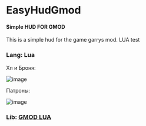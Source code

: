 # EasyHudGmod
#### Simple HUD FOR GMOD

This is a simple hud for the game garrys mod.
LUA test

 ### Lang: Lua

Хп и Броня:

![image](https://user-images.githubusercontent.com/93381859/179770557-33313112-3eec-45a7-888b-5d9153e179bf.png)

Патроны:

![image](https://user-images.githubusercontent.com/93381859/220571999-ca3d12c0-9138-471d-b09b-0b143dea54be.png)

### Lib: [GMOD LUA](https://wiki.facepunch.com/gmod/)
